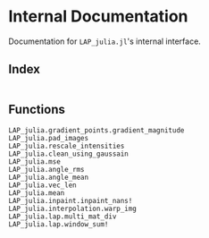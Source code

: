 # Internal Documentation

Documentation for `LAP_julia.jl`'s internal interface.

## Index

```@index
```

## Functions

```@docs
LAP_julia.gradient_points.gradient_magnitude
LAP_julia.pad_images
LAP_julia.rescale_intensities
LAP_julia.clean_using_gaussain
LAP_julia.mse
LAP_julia.angle_rms
LAP_julia.angle_mean
LAP_julia.vec_len
LAP_julia.mean
LAP_julia.inpaint.inpaint_nans!
LAP_julia.interpolation.warp_img
LAP_julia.lap.multi_mat_div
LAP_julia.lap.window_sum!
```
